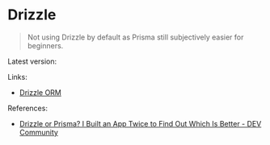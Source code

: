 # Drizzle

> Not using Drizzle by default as Prisma still subjectively easier for beginners.

Latest version:

Links:

- [Drizzle ORM](https://orm.drizzle.team)

References:

- [Drizzle or Prisma? I Built an App Twice to Find Out Which Is Better - DEV Community](https://dev.to/zenstack/drizzle-or-prisma-i-built-an-app-twice-to-find-out-which-is-better-1f82)
